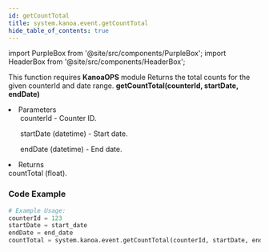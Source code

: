 ```yaml
---
id: getCountTotal
title: system.kanoa.event.getCountTotal
hide_table_of_contents: true
---
```


import PurpleBox from '@site/src/components/PurpleBox';
import HeaderBox from '@site/src/components/HeaderBox';

<PurpleBox>This function requires <b>KanoaOPS</b> module</PurpleBox>
<HeaderBox header="Description">
    Returns the total counts for the given counterId and date range.
</HeaderBox>
<HeaderBox header="Syntax">
    <b>getCountTotal(counterId, startDate, endDate)</b>
    <li>Parameters <br />
        <ul>counterId - Counter ID.</ul>
        <ul>startDate (datetime) - Start date.</ul>
        <ul>endDate (datetime) - End date.</ul>
    </li>
    <li>Returns <br />
        countTotal (float).
    </li>
</HeaderBox>

### Code Example

```python
# Example Usage:
counterId = 123
startDate = start_date
endDate = end_date
countTotal = system.kanoa.event.getCountTotal(counterId, startDate, endDate)

